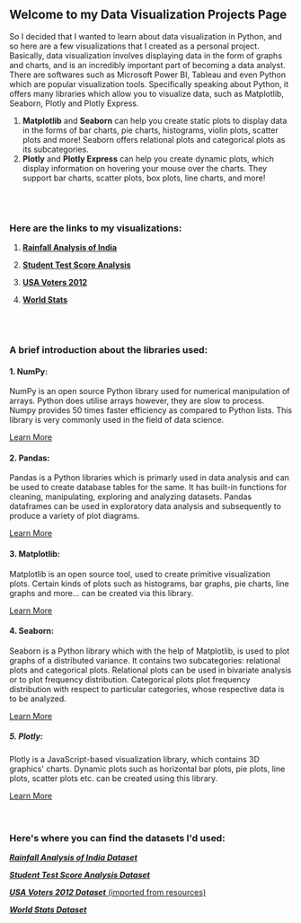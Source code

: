 ## Welcome to my Data Visualization Projects Page

So I decided that I wanted to learn about data visualization in Python, and so here are a few visualizations that I created as a personal project. Basically, data visualization involves displaying data in the form of graphs and charts, and is an incredibly important part of becoming a data analyst. There are softwares such as Microsoft Power BI, Tableau and even Python which are popular visualization tools. Specifically speaking about Python, it offers many libraries which allow you to visualize data, such as Matplotlib, Seaborn, Plotly and Plotly Express. 

1. **Matplotlib** and **Seaborn** can help you create static plots to display data in the forms of bar charts, pie charts, histograms, violin plots, scatter plots and more!          Seaborn offers relational plots and categorical plots as its subcategories.
2. **Plotly** and **Plotly Express** can help you create dynamic plots, which display information on hovering your mouse over the charts. They support bar charts, scatter plots,      box plots, line charts, and more!
<br />
<br />

### Here are the links to my visualizations:

1. [**Rainfall Analysis of India**](https://janhavi-2001.github.io/Data-Visualizations-using-Python/Rainfall%20Analysis%20of%20India/index.html)

2. [**Student Test Score Analysis**](https://janhavi-2001.github.io/Data-Visualizations-using-Python/Student%20Education%20Analysis/index.html)

3. [**USA Voters 2012**](https://janhavi-2001.github.io/Data-Visualizations-using-Python/USA%20Voters%202012/index.html)

4. [**World Stats**](https://janhavi-2001.github.io/Data-Visualizations-using-Python/World%20Stats/index.html)
<br />
<br />

### A brief introduction about the libraries used:

#### 1. NumPy:
NumPy is an open source Python library used for numerical manipulation of arrays. Python does utilise arrays however, they are slow to process.
Numpy provides 50 times faster efficiency as compared to Python lists. This library is very commonly used in the field of data science.

[Learn More]( https://www.w3schools.com/python/numpy/numpy_intro.asp )

#### 2. Pandas:
Pandas is a Python libraries which is primarly used in data analysis and can be used to create database tables for the same.
It has built-in functions for cleaning, manipulating, exploring and analyzing datasets. Pandas dataframes can be used
in exploratory data analysis and subsequently to produce a variety of plot diagrams.

[Learn More]( https://www.w3schools.com/python/pandas/pandas_intro.asp )

#### 3. Matplotlib:
Matplotlib is an open source tool, used to create primitive visualization plots. Certain kinds of plots such as histograms,
bar graphs, pie charts, line graphs and more... can be created via this library.

[Learn More]( https://www.w3schools.com/python/matplotlib_intro.asp )

#### 4. Seaborn:
Seaborn is a Python library which with the help of Matplotlib, is used to plot graphs of a distributed variance.
It contains two subcategories: relational plots and categorical plots. Relational plots can be used in bivariate analysis
or to plot frequency distribution. Categorical plots plot frequency distribution with respect to particular categories, whose
respective data is to be analyzed.

[Learn More]( https://www.w3schools.com/python/numpy/numpy_random_seaborn.asp )

##### 5. Plotly: 
Plotly is a JavaScript-based visualization library, which contains 3D graphics' charts. Dynamic plots such as horizontal bar plots,
pie plots, line plots, scatter plots etc. can be created using this library.

[Learn More]( https://www.w3schools.com/ai/ai_plotly.asp )
<br />
<br />
<br />

### Here's where you can find the datasets I'd used:

[**_Rainfall Analysis of India Dataset_**]( https://www.kaggle.com/rajanand/rainfall-in-india?select=district+wise+rainfall+normal.csv )
  
[**_Student Test Score Analysis Dataset_**]( https://www.kaggle.com/spscientist/students-performance-in-exams?select=StudentsPerformance.csv )
  
[**_USA Voters 2012 Dataset_** (imported from resources)]( https://www.udemy.com/course/data-analysis-with-excel-pivot-tables/ )
  
[**_World Stats Dataset_**]( https://www.kaggle.com/kisoibo/countries-databasesqlite )
<br />
<br />
